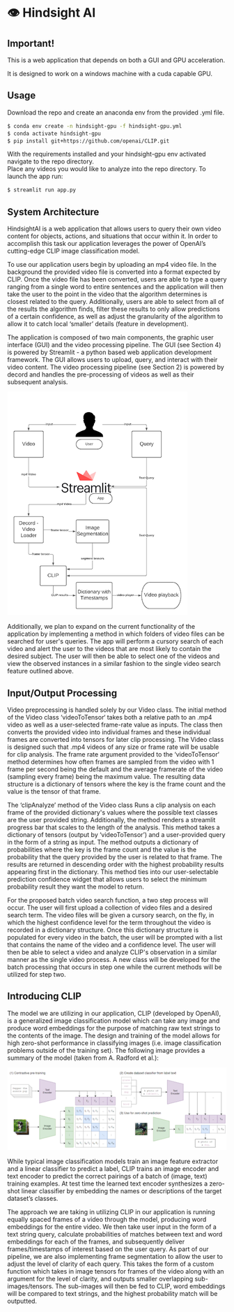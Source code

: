 # :eye: Hindsight AI

## Important!
This is a web application that depends on both a GUI and GPU acceleration. 

It is designed to work on a windows machine with a cuda capable GPU.

## Usage  
Download the repo and create an anaconda env from the provided .yml file.
```bash
$ conda env create -n hindsight-gpu -f hindsight-gpu.yml
$ conda activate hindsight-gpu
$ pip install git+https://github.com/openai/CLIP.git
```
With the requirements installed and your hindsight-gpu env activated navigate to the repo directory.  
Place any videos you would like to analyze into the repo directory. To launch the app run:
```bash
$ streamlit run app.py 
```

## System Architecture
HindsightAI is a web application that allows users to query their own video content for objects, actions, and situations that occur within it. In order to accomplish this task our application leverages the power of OpenAI’s cutting-edge CLIP image classification model.

To use our application users begin by uploading an mp4 video file. In the background the provided video file is converted into a format expected by CLIP. Once the video file has been converted, users are able to type a query ranging from a single word to entire sentences and the application will then take the user to the point in the video that the algorithm determines is closest related to the query. Additionally, users are able to select from all of the results the algorithm finds, filter these results to only allow predictions of a certain confidence, as well as adjust the granularity of the algorithm to allow it to catch local ‘smaller’ details (feature in development).

The application is composed of two main components, the graphic user interface (GUI) and the video processing pipeline. The GUI (see Section 4) is powered by Streamlit - a python based web application development framework. The GUI allows users to upload, query, and interact with their video content. The video processing pipeline (see Section 2) is powered by decord and handles the pre-processing of videos as well as their subsequent analysis.

<img src="images/system_design.png?raw=true"/>   

Additionally, we plan to expand on the current functionality of the application by implementing a method in which folders of video files can be searched for user's queries. The app will perform a cursory search of each video and alert the user to the videos that are most likely to contain the desired subject. The user will then be able to select one of the videos and view the observed instances in a similar fashion to the single video search feature outlined above.

## Input/Output Processing
Video preprocessing is handled solely by our Video class. The initial method of the Video class ‘videoToTensor‘ takes both a relative path to an .mp4 video as well as a user-selected frame-rate value as inputs. The class then converts the provided video into individual frames and these individual frames are converted into tensors for later clip processing. The Video class is designed such that .mp4 videos of any size or frame rate will be usable for clip analysis. The frame rate argument provided to the ‘videoToTensor‘ method determines how often frames are sampled from the video with 1 frame per second being the default and the average framerate of the video (sampling every frame) being the maximum value. The resulting data structure is a dictionary of tensors where the key is the frame count and the value is the tensor of that frame.

The ‘clipAnalyze’ method of the Video class Runs a clip analysis on each frame of the provided dictionary's values where the possible text classes are the user provided string. Additionally, the method renders a streamlit progress bar that scales to the length of the analysis. This method takes a dictionary of tensors (output by ‘videoToTensor’) and a user-provided query in the form of a string as input. The method outputs a dictionary of probabilities where the key is the frame count and the value is the probability that the query provided by the user is related to that frame. The results are returned in descending order with the highest probability results appearing first in the dictionary. This method ties into our user-selectable prediction confidence widget that allows users to select the minimum probability result they want the model to return.

For the proposed batch video search function, a two step process will occur. The user will first upload a collection of video files and a desired search term.  The video files will be given a cursory search, on the fly, in which the highest confidence level for the term throughout the video is recorded in a dictionary structure. Once this dictionary structure is populated for every video in the batch, the user will be prompted with a list that contains the name of the video and a confidence level.  The user will then be able to select a video and analyze CLIP's observation in a similar manner as the single video process.  A new class will be developed for the batch processing that occurs in step one while the current methods will be utilized for step two.

## Introducing CLIP
The model we are utilizing in our application, CLIP (developed by OpenAI), is a generalized image classification model which can take any image and produce word embeddings for the purpose of matching raw text strings to the contents of the image. The design and training of the model allows for high zero-shot performance in classifying images (i.e. image classification problems outside of the training set). The following image provides a summary of the model (taken from A. Radford et al.):

<img src="images/clip.png?raw=true"/> 

While typical image classification models train an image feature extractor and a linear classifier to predict a label, CLIP trains an image encoder and text encoder to predict the correct pairings of a batch of (image, text) training examples. At test time the learned text encoder synthesizes a zero-shot linear classifier by embedding the names or descriptions of the target dataset’s classes.

The approach we are taking in utilizing CLIP in our application is running equally spaced frames of a video through the model, producing word embeddings for the entire video. We then take user input in the form of a text string query, calculate probabilities of matches between text and word embeddings for each of the frames, and subsequently deliver frames/timestamps of interest based on the user query. As part of our pipeline, we are also implementing frame segmentation to allow the user to adjust the level of clarity of each query. This takes the form of a custom function which takes in image tensors for frames of the video along with an argument for the level of clarity, and outputs smaller overlapping sub-images/tensors. The sub-images will then be fed to CLIP, word embeddings will be compared to text strings, and the highest probability match will be outputted.  
